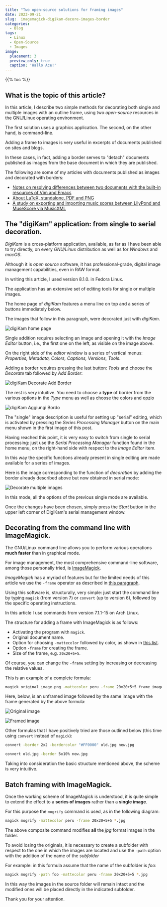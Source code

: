 ```yaml
---
title: "Two open-source solutions for framing images"
date: 2023-09-21
slug:  imagemagick-digikam-decore-images-border
categories:
  - Blog
tags:
  - Linux
  - Open-Source
  - Images
image:
  placement: 3
  preview_only: true 
  caption: 'Hallo Ace!'
---
```


{{% toc %}}


## What is the topic of this article?

In this article, I describe two simple methods for decorating both single and multiple images with an outline frame, using two *open-source* resources in the GNU/Linux operating environment.

The first solution uses a graphics application. The second, on the other hand, is command-line.

Adding a frame to images is very useful in excerpts of documents published on sites and blogs.

In these cases, in fact, adding a border serves to "detach" documents published as images from the base document in which they are published.

The following are some of my articles with documents published as images and decorated with borders:

- [Notes on resolving differences between two documents with the built-in resources of Vim and Emacs](https://francopasut.netlify.app/post/vimdiff-ediff/)
- [About LaTeX, standalone, PDF and PNG](https://francopasut.netlify.app/post/latex-standalone-pdf-png/)
- [A study on exporting and importing music scores between LilyPond and MuseScore via MusicXML](https://francopasut.netlify.app/post/lilypond_musescore_musicxml/)

## The "digiKam" application: from single to serial decoration.

*DigiKam* is a cross-platform application, available, as far as I have been able to try directly, on every *GNU/Linux* distribution as well as for *Windows* and *macOS*.

Although it is *open source* software, it has professional-grade, digital image management capabilities, even in RAW format.

In writing this article, I used version 8.1.0. in Fedora Linux.

The application has an extensive set of editing tools for single or multiple images.

The home page of *digiKam* features a menu line on top and a series of buttons immediately below.

The images that follow in this paragraph, were decorated just with *digiKam*.

![digiKam home page](digikam-screen-menu-en.png)

Single addition requires selecting an image and opening it with the *Image Editor* button, i.e., the first one on the left, as visible on the image above.

On the right side of the *editor* window is a series of vertical menus: *Properties, Metadata, Colors, Captions, Versions, Tools*.

Adding a border requires pressing the last button: *Tools* and choose the *Decorate* tab followed by *Add Border*:

![digiKam Decorate Add Border](digikam-decore-border-en.png)

The rest is very intuitive. You need to choose a **type** of border from the various options in the *Type* menu as well as choose the colors and opzio

![digiKam Aggiungi Bordo](digikam-add-border-en.png)

The "single" image description is useful for setting up "serial" editing, which is activated by pressing the *Series Processing Manager* button on the main menu shown in the first image of this post.



Having reached this point, it is very easy to switch from single to serial processing: just use the *Serial Processing Manager* function found in the home menu, on the right-hand side with respect to the *Image Editor* item.

In this way the specific functions already present in single editing are made available for a series of images.

Here is the image corresponding to the function of *decoration* by adding the border already described above but now obtained in serial mode:


![Decorate multiple images](digikam-batch-add-border-en.png)

In this mode, all the options of the previous single mode are available.

Once the changes have been chosen, simply press the *Start* button in the upper left corner of DigiKam's serial management window.


## Decorating from the command line with ImageMagick.

The GNU/Linux command line allows you to perform various operations **much faster** than in graphical mode.

For image management, the most comprehensive command-line software, among those personally tried, is [ImageMagick](https://imagemagick.org/index.php).

*ImageMagick* has a myriad of features but for the limited needs of this article we use the `-frame` operator as described in [this paragraph](https://imagemagick.org/Usage/crop/#frame).


Using this software is, structurally, very simple: just start the command line by typing `magick` (from version 7) or `convert` (up to version 6), followed by the specific operating instructions.

In this article I use commands from version 7.1.1-15 on Arch Linux.

The structure for adding a frame with ImageMagick is as follows:

- Activating the program with `magick`.
- Original document name.
- Option for choosing `-mattecolor` followed by color, as shown in [this list](https://imagemagick.org/script/color.php#color_names).
- Option `-frame` for creating the frame.
- Size of the frame, e.g. `20x20+5+5`.

Of course, you can change the `-frame` setting by increasing or decreasing the relative values.

This is an example of a complete formula: 

```bash
magick original_image.png -mattecolor peru -frame 20x20+5+5 frame_image.png
```


Here, below, is an unframed image followed by the same image with the frame generated by the above formula:

![Original image](ace1_800x600.png)

![Framed image](ace1_framed_800x600.png)

Other formulas that I have positively tried are those outlined below (this time using `convert` instead of `magick`):

```bash
convert -border 2x2 -bordercolor "#FF0000" old.jpg new.jpg
```
```bash
convert old.jpg -border 5x10% new.jpg
```
Taking into consideration the basic structure mentioned above, the scheme is very intuitive.


## Batch framing with ImageMagick.


Once the working scheme of ImageMagick is understood, it is quite simple to extend the effect to a **series of images** rather than a **single image**.

For this purpose the `mogrify` command is used, as in the following diagram:

```bash
magick mogrify -mattecolor peru -frame 20x20+5+5 *.jpg
```

The above composite command modifies **all** the *jpg* format images in the folder.

To avoid losing the originals, it is necessary to create a subfolder with respect to the one in which the images are located and use the `-path` option with the addition of the name of the *subfolder*

For example: in this formula assume that the name of the subfolder is *foo*:

```bash
magick mogrify -path foo -mattecolor peru -frame 20x20+5+5 *.jpg
```
In this way the images in the source folder will remain intact and the modified ones will be placed directly in the indicated subfolder.

Thank you for your attention.
